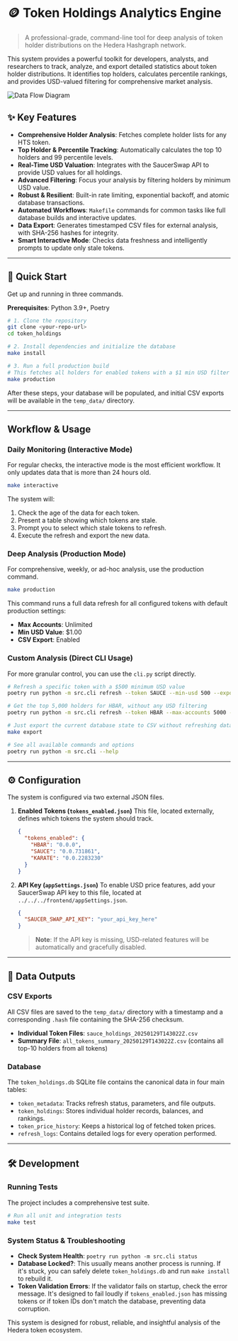 # 🪙 Token Holdings Analytics Engine

> A professional-grade, command-line tool for deep analysis of token holder distributions on the Hedera Hashgraph network.

This system provides a powerful toolkit for developers, analysts, and researchers to track, analyze, and export detailed statistics about token holder distributions. It identifies top holders, calculates percentile rankings, and provides USD-valued filtering for comprehensive market analysis.

![Data Flow Diagram](https://i.imgur.com/example.png)  <!-- Replace with actual diagram URL later -->

## ✨ Key Features

- **Comprehensive Holder Analysis**: Fetches complete holder lists for any HTS token.
- **Top Holder & Percentile Tracking**: Automatically calculates the top 10 holders and 99 percentile levels.
- **Real-Time USD Valuation**: Integrates with the SaucerSwap API to provide USD values for all holdings.
- **Advanced Filtering**: Focus your analysis by filtering holders by minimum USD value.
- **Robust & Resilient**: Built-in rate limiting, exponential backoff, and atomic database transactions.
- **Automated Workflows**: `Makefile` commands for common tasks like full database builds and interactive updates.
- **Data Export**: Generates timestamped CSV files for external analysis, with SHA-256 hashes for integrity.
- **Smart Interactive Mode**: Checks data freshness and intelligently prompts to update only stale tokens.

---

## 🚀 Quick Start

Get up and running in three commands.

**Prerequisites**: Python 3.9+, Poetry

```bash
# 1. Clone the repository
git clone <your-repo-url>
cd token_holdings

# 2. Install dependencies and initialize the database
make install

# 3. Run a full production build
# This fetches all holders for enabled tokens with a $1 min USD filter
make production
```

After these steps, your database will be populated, and initial CSV exports will be available in the `temp_data/` directory.

---

## Workflow & Usage

### Daily Monitoring (Interactive Mode)

For regular checks, the interactive mode is the most efficient workflow. It only updates data that is more than 24 hours old.

```bash
make interactive
```

The system will:
1.  Check the age of the data for each token.
2.  Present a table showing which tokens are stale.
3.  Prompt you to select which stale tokens to refresh.
4.  Execute the refresh and export the new data.

### Deep Analysis (Production Mode)

For comprehensive, weekly, or ad-hoc analysis, use the production command.

```bash
make production
```

This command runs a full data refresh for all configured tokens with default production settings:
- **Max Accounts**: Unlimited
- **Min USD Value**: $1.00
- **CSV Export**: Enabled

### Custom Analysis (Direct CLI Usage)

For more granular control, you can use the `cli.py` script directly.

```bash
# Refresh a specific token with a $500 minimum USD value
poetry run python -m src.cli refresh --token SAUCE --min-usd 500 --export-csv

# Get the top 5,000 holders for HBAR, without any USD filtering
poetry run python -m src.cli refresh --token HBAR --max-accounts 5000 --disable-usd

# Just export the current database state to CSV without refreshing data
make export

# See all available commands and options
poetry run python -m src.cli --help
```

---

## ⚙️ Configuration

The system is configured via two external JSON files.

1.  **Enabled Tokens (`tokens_enabled.json`)**
    This file, located externally, defines which tokens the system should track.

    ```json
    {
      "tokens_enabled": {
        "HBAR": "0.0.0",
        "SAUCE": "0.0.731861", 
        "KARATE": "0.0.2283230"
      }
    }
    ```

2.  **API Key (`appSettings.json`)**
    To enable USD price features, add your SaucerSwap API key to this file, located at `../../../frontend/appSettings.json`.

    ```json
    {
      "SAUCER_SWAP_API_KEY": "your_api_key_here"
    }
    ```
    > **Note**: If the API key is missing, USD-related features will be automatically and gracefully disabled.

---

## 📁 Data Outputs

### CSV Exports

All CSV files are saved to the `temp_data/` directory with a timestamp and a corresponding `.hash` file containing the SHA-256 checksum.

-   **Individual Token Files**: `sauce_holdings_20250129T143022Z.csv`
-   **Summary File**: `all_tokens_summary_20250129T143022Z.csv` (contains all top-10 holders from all tokens)

### Database

The `token_holdings.db` SQLite file contains the canonical data in four main tables:
-   `token_metadata`: Tracks refresh status, parameters, and file outputs.
-   `token_holdings`: Stores individual holder records, balances, and rankings.
-   `token_price_history`: Keeps a historical log of fetched token prices.
-   `refresh_logs`: Contains detailed logs for every operation performed.

---

## 🛠️ Development

### Running Tests

The project includes a comprehensive test suite.

```bash
# Run all unit and integration tests
make test
```

### System Status & Troubleshooting

-   **Check System Health**: `poetry run python -m src.cli status`
-   **Database Locked?**: This usually means another process is running. If it's stuck, you can safely delete `token_holdings.db` and run `make install` to rebuild it.
-   **Token Validation Errors**: If the validator fails on startup, check the error message. It's designed to fail loudly if `tokens_enabled.json` has missing tokens or if token IDs don't match the database, preventing data corruption.

This system is designed for robust, reliable, and insightful analysis of the Hedera token ecosystem.

